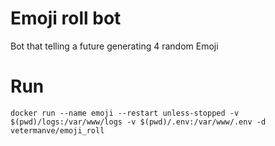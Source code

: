 # Emoji roll bot
Bot that telling a future generating 4 random Emoji 

# Run
`
docker run --name emoji --restart unless-stopped -v $(pwd)/logs:/var/www/logs -v $(pwd)/.env:/var/www/.env -d vetermanve/emoji_roll
`
